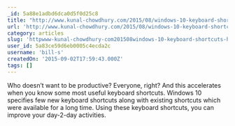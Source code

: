 ```yaml
---
_id: 5a88e1adbd6dca0d5f0d25c8
title: "http://www.kunal-chowdhury.com/2015/08/windows-10-keyboard-shortcuts.html"
url: 'http://www.kunal-chowdhury.com/2015/08/windows-10-keyboard-shortcuts.html'
category: articles
slug: 'httpwww-kunal-chowdhury-com201508windows-10-keyboard-shortcuts-html'
user_id: 5a83ce59d6eb0005c4ecda2c
username: 'bill-s'
createdOn: '2015-09-02T17:59:43.000Z'
tags: []
---
```


Who doesn’t want to be productive? Everyone, right? And this accelerates when you know some most useful keyboard shortcuts. Windows 10 specifies few new keyboard shortcuts along with existing shortcuts which were available for a long time. Using these keyboard shortcuts, you can improve your day-2-day activities.
